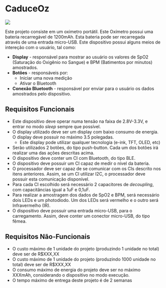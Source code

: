 # CaduceOz
![](https://github.com/tenoriomatheus/ECOM047_2017.2/blob/master/atividades/04_Oximetro/logo.png)

Este projeto consiste em um oximetro portátil. Este Oxímetro possui uma bateria recarregável de 1200mAh. Esta bateria pode ser recarregada através de uma entrada micro-USB. Este dispositivo possui alguns meios de intereção com o usuário, tal como:
* **Display** - responsável para mostrar ao usuário os valores de SpO2 (Saturação do Oxigênio no Sangue) e BPM (Batimentos por minutos) amostrados.
* **Botões** - responsáveis por:
    * Iniciar uma nova medição
    * Ativar o Bluetooth
* **Conexão Bluetooth** - responsável por enviar para o usuário os dados amostrados pelo dispositivo.

## Requisitos Funcionais

* Este dispositivo deve operar numa tensão na faixa de 2.8V-3.3V, e entrar no modo _sleep_ sempre que possível.
* O display utilizado deve ser um display com baixo consumo de energia. O display deve possuir no máximo 3.5 polegadas.
    * Este display pode utilizar qualquer tecnologia (e-ink, TFT, OLED, etc)
* Serão utilizados 2 botões, do tipo push-button. Cada um dos botões irá realizar uma das ações descritas acima.
* O dispositivo deve conter um CI com Bluetooth, do tipo BLE.
* O dispositivo deve possuir um CI capaz de medir o nível da bateria.
* O processador deve ser capaz de se comunicar com os CIs descrito nos itens anteriores. Assim, se um CI utilizar I2C, o processador deve possuir esta comunicação disponível.
* Para cada CI escolhido será necessário 2 capacitores de _decoupling_, com capacitâncias igual a 1uF e 0,1uF.
* Para realizar a amostragem dos dados de SpO2 e BPM, será necessário dois LEDs e um photodiodo. Um dos LEDs será vermelho e o outro será Infravermelho (IR).
* O dispositivo deve possuir uma entrada micro-USB, para o carregamento. Assim, deve conter um conector micro-USB, do tipo fêmea.

## Requisitos Não-Funcionais

* O custo máximo de 1 unidade do projeto (produzindo 1 unidade no total) deve ser de R$XXX,XX
* O custo máximo de 1 unidade do projeto (produzindo 1000 unidade no total) deve ser de R$XXX,XX
* O consumo máximo de energia do projeto deve ser no máximo XXXmAh, considerando o dispositivo no modo execução.
* O tempo máximo de entrega deste projeto é de 2 semanas
